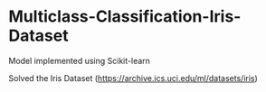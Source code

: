 # Multiclass-Classification-Iris-Dataset

Model implemented using Scikit-learn

Solved the Iris Dataset (https://archive.ics.uci.edu/ml/datasets/iris)
